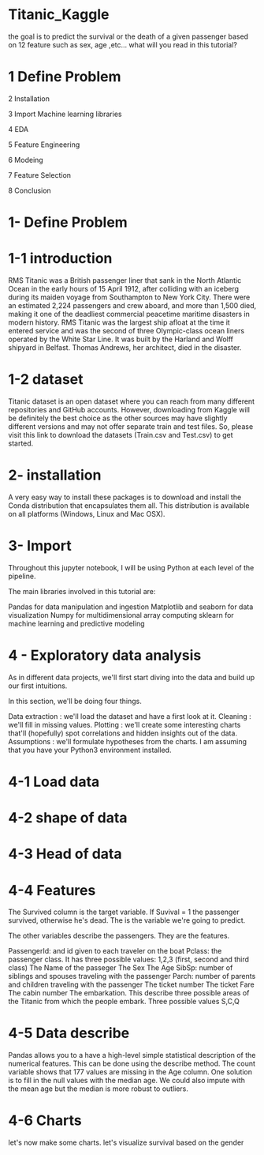 # Titanic_Kaggle
the goal is to predict the survival or the death of a given passenger based on 12 feature such as sex, age ,etc...
what will you read in this tutorial?

# 1 Define Problem

2 Installation

3 Import Machine learning libraries

4 EDA

5 Feature Engineering

6 Modeing

7 Feature Selection

8 Conclusion

# 1- Define Problem

# 1-1 introduction

RMS Titanic was a British passenger liner that sank in the North Atlantic Ocean in the early hours of 15 April 1912, after colliding with an iceberg during its maiden voyage from Southampton to New York City. There were an estimated 2,224 passengers and crew aboard, and more than 1,500 died, making it one of the deadliest commercial peacetime maritime disasters in modern history. RMS Titanic was the largest ship afloat at the time it entered service and was the second of three Olympic-class ocean liners operated by the White Star Line. It was built by the Harland and Wolff shipyard in Belfast. Thomas Andrews, her architect, died in the disaster.

# 1-2 dataset

Titanic dataset is an open dataset where you can reach from many different repositories and GitHub accounts. However, downloading from Kaggle will be definitely the best choice as the other sources may have slightly different versions and may not offer separate train and test files. So, please visit this link to download the datasets (Train.csv and Test.csv) to get started.

# 2- installation

A very easy way to install these packages is to download and install the Conda distribution that encapsulates them all. This distribution is available on all platforms (Windows, Linux and Mac OSX).

# 3- Import

Throughout this jupyter notebook, I will be using Python at each level of the pipeline.

The main libraries involved in this tutorial are:

Pandas for data manipulation and ingestion
Matplotlib and seaborn for data visualization
Numpy for multidimensional array computing
sklearn for machine learning and predictive modeling

# 4 - Exploratory data analysis

As in different data projects, we'll first start diving into the data and build up our first intuitions.

In this section, we'll be doing four things.

Data extraction : we'll load the dataset and have a first look at it.
Cleaning : we'll fill in missing values.
Plotting : we'll create some interesting charts that'll (hopefully) spot correlations and hidden insights out of the data.
Assumptions : we'll formulate hypotheses from the charts.
I am assuming that you have your Python3 environment installed.

# 4-1 Load data

# 4-2 shape of data

# 4-3 Head of data

# 4-4 Features

The Survived column is the target variable. If Suvival = 1 the passenger survived, otherwise he's dead. The is the variable we're going to predict.

The other variables describe the passengers. They are the features.

PassengerId: and id given to each traveler on the boat
Pclass: the passenger class. It has three possible values: 1,2,3 (first, second and third class)
The Name of the passeger
The Sex
The Age
SibSp: number of siblings and spouses traveling with the passenger
Parch: number of parents and children traveling with the passenger
The ticket number
The ticket Fare
The cabin number
The embarkation. This describe three possible areas of the Titanic from which the people embark. Three possible values S,C,Q

# 4-5 Data describe

Pandas allows you to a have a high-level simple statistical description of the numerical features. This can be done using the describe method.
The count variable shows that 177 values are missing in the Age column. One solution is to fill in the null values with the median age. We could also impute with the mean age but the median is more robust to outliers.

# 4-6 Charts

let's now make some charts.
let's visualize survival based on the gender
